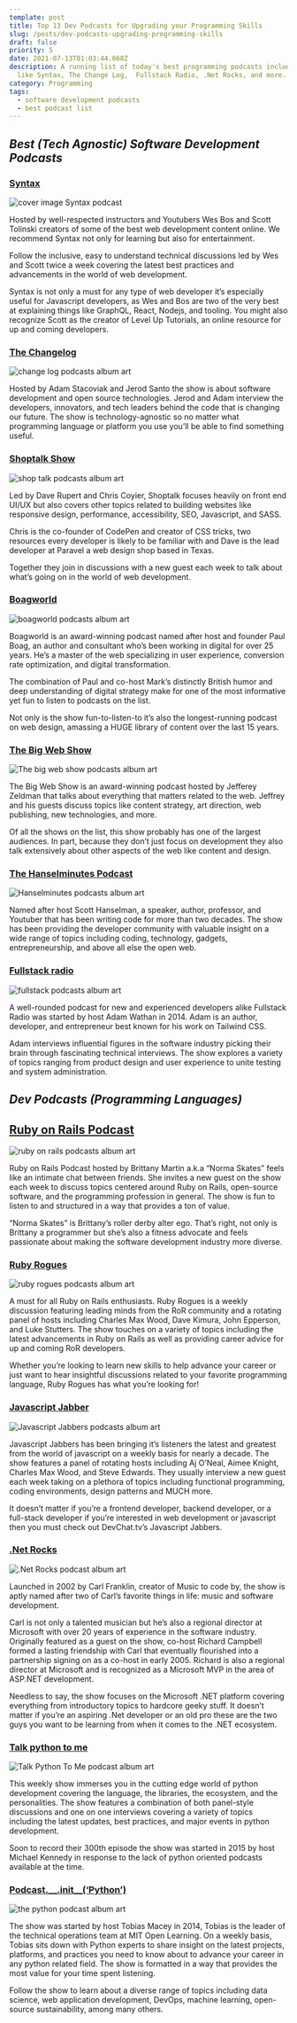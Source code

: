 ```yaml
---
template: post
title: Top 13 Dev Podcasts for Upgrading your Programming Skills
slug: /posts/dev-podcasts-upgrading-programming-skills
draft: false
priority: 5
date: 2021-07-13T01:03:44.668Z
description: A running list of today's best programming podcasts including names
  like Syntax, The Change Log,  Fullstack Radio, .Net Rocks, and more.
category: Programming
tags:
  - software development podcasts
  - best podcast list
---
```

## *Best (Tech Agnostic) Software Development Podcasts*

### [Syntax](https://syntax.fm/)

![cover image Syntax podcast](https://www.bluecoding.com/storage/app/media/uploaded-files/syntax-podcast-for-developers.jpg "tech podcast Syntax")

Hosted by well-respected instructors and Youtubers Wes Bos and Scott Tolinski creators of some of the best web development content online. We recommend Syntax not only for learning but also for entertainment.

Follow the inclusive, easy to understand technical discussions led by Wes and Scott twice a week covering the latest best practices and advancements in the world of web development.

Syntax is not only a must for any type of web developer it’s especially useful for Javascript developers, as Wes and Bos are two of the very best at explaining things like GraphQL, React, Nodejs, and tooling. You might also recognize Scott as the creator of Level Up Tutorials, an online resource for up and coming developers.

### [The Changelog](https://changelog.com/podcast)

![change log podcasts album art](https://www.bluecoding.com/storage/app/media/uploaded-files/change-log-podcast.jpg "change log podcast album art")

Hosted by Adam Stacoviak and Jerod Santo the show is about software development and open source technologies. Jerod and Adam interview the developers, innovators, and tech leaders behind the code that is changing our future. The show is technology-agnostic so no matter what programming language or platform you use you’ll be able to find something useful.

### [Shoptalk Show](https://shoptalkshow.com/)

![shop talk podcasts album art](https://www.bluecoding.com/storage/app/media/uploaded-files/shop-talk-podcast.jpg "shop talk podcast album art")

Led by Dave Rupert and Chris Coyier, Shoptalk focuses heavily on front end UI/UX but also covers other topics related to building websites like responsive design, performance, accessibility, SEO, Javascript, and SASS.

Chris is the co-founder of CodePen and creator of CSS tricks, two resources every developer is likely to be familiar with and Dave is the lead developer at Paravel a web design shop based in Texas.

Together they join in discussions with a new guest each week to talk about what’s going on in the world of web development.

### [Boagworld](https://boagworld.com/show/)

![boagworld podcasts album art](https://www.bluecoding.com/storage/app/media/uploaded-files/boagworld-podcast.jpg "boagworld podcast album art")

Boagworld is an award-winning podcast named after host and founder Paul Boag, an author and consultant who’s been working in digital for over 25 years. He’s a master of the web specializing in user experience, conversion rate optimization, and digital transformation.

The combination of Paul and co-host Mark’s distinctly British humor and deep understanding of digital strategy make for one of the most informative yet fun to listen to podcasts on the list.

Not only is the show fun-to-listen-to it’s also the longest-running podcast on web design, amassing a HUGE library of content over the last 15 years.

### [The Big Web Show](https://5by5.tv/bigwebshow)

![The big web show podcasts album art](https://www.bluecoding.com/storage/app/media/uploaded-files/the-big-web-show-podcast.jpg "the big web show podcast album art")

The Big Web Show is an award-winning podcast hosted by Jefferey Zeldman that talks about everything that matters related to the web. Jeffrey and his guests discuss topics like content strategy, art direction, web publishing, new technologies, and more.

Of all the shows on the list, this show probably has one of the largest audiences. In part, because they don’t just focus on development they also talk extensively about other aspects of the web like content and design.

### [The Hanselminutes Podcast](https://www.hanselminutes.com/)

![Hanselminutes podcasts album art](https://www.bluecoding.com/storage/app/media/uploaded-files/the-hanselminutes-podcast.jpg "Hanselminutes podcast album art")

Named after host Scott Hanselman, a speaker, author, professor, and Youtuber that has been writing code for more than two decades. The show has been providing the developer community with valuable insight on a wide range of topics including coding, technology, gadgets, entrepreneurship, and above all else the open web.

### [Fullstack radio](https://fullstackradio.com/)

![fullstack podcasts album art](https://www.bluecoding.com/storage/app/media/uploaded-files/full-stack-radio-podcast.jpg "fullstack podcast album art")

A well-rounded podcast for new and experienced developers alike Fullstack Radio was started by host Adam Wathan in 2014. Adam is an author, developer, and entrepreneur best known for his work on Tailwind CSS.

Adam interviews influential figures in the software industry picking their brain through fascinating technical interviews. The show explores a variety of topics ranging from product design and user experience to unite testing and system administration.

## *Dev Podcasts (Programming Languages)*

## [Ruby on Rails Podcast](https://5by5.tv/rubyonrails)

![ruby on rails podcasts album art](https://www.bluecoding.com/storage/app/media/uploaded-files/ruby-on-rails-podcast.jpg "ruby on rails podcast album art")

Ruby on Rails Podcast hosted by Brittany Martin a.k.a “Norma Skates” feels like an intimate chat between friends. She invites a new guest on the show each week to discuss topics centered around Ruby on Rails, open-source software, and the programming profession in general. The show is fun to listen to and structured in a way that provides a ton of value.

“Norma Skates” is Brittany’s roller derby alter ego. That’s right, not only is Brittany a programmer but she’s also a fitness advocate and feels passionate about making the software development industry more diverse.

### [Ruby Rogues](https://devchat.tv/podcasts/ruby-rogues/)

![ruby rogues podcasts album art](https://www.bluecoding.com/storage/app/media/uploaded-files/ruby-rogues-dev-podcast.jpg "ruby rogues podcast album art")

A must for all Ruby on Rails enthusiasts. Ruby Rogues is a weekly discussion featuring leading minds from the RoR community and a rotating panel of hosts including Charles Max Wood, Dave Kimura, John Epperson, and Luke Stutters. The show touches on a variety of topics including the latest advancements in Ruby on Rails as well as providing career advice for up and coming RoR developers.

Whether you’re looking to learn new skills to help advance your career or just want to hear insightful discussions related to your favorite programming language, Ruby Rogues has what you’re looking for!

### [Javascript Jabber](https://devchat.tv/podcasts/js-jabber/)

![Javascript Jabbers podcasts album art](https://www.bluecoding.com/storage/app/media/uploaded-files/javascript-jabbers-podcast.jpg "Javascript Jabbers podcast album art")

Javascript Jabbers has been bringing it’s listeners the latest and greatest from the world of javascript on a weekly basis for nearly a decade. The show features a panel of rotating hosts including Aj O’Neal, Aimee Knight, Charles Max Wood, and Steve Edwards. They usually interview a new guest each week taking on a plethora of topics including functional programming, coding environments, design patterns and MUCH more.

It doesn’t matter if you’re a frontend developer, backend developer, or a full-stack developer if you’re interested in web development or javascript then you must check out DevChat.tv’s Javascript Jabbers.

### [.Net Rocks](https://dotnetrocks.com/)

![.Net Rocks podcast album art](https://www.bluecoding.com/storage/app/media/uploaded-files/.net-podcast.jpg ".Net Rocks podcas album art")

Launched in 2002 by Carl Franklin, creator of Music to code by, the show is aptly named after two of Carl’s favorite things in life: music and software development.

Carl is not only a talented musician but he’s also a regional director at Microsoft with over 20 years of experience in the software industry. Originally featured as a guest on the show, co-host Richard Campbell formed a lasting friendship with Carl that eventually flourished into a partnership signing on as a co-host in early 2005. Richard is also a regional director at Microsoft and is recognized as a Microsoft MVP in the area of ASP.NET development.

Needless to say, the show focuses on the Microsoft .NET platform covering everything from introductory topics to hardcore geeky stuff. It doesn’t matter if you’re an aspiring .Net developer or an old pro these are the two guys you want to be learning from when it comes to the .NET ecosystem.

### [Talk python to me](https://talkpython.fm/)

![Talk Python To Me podcast album art](https://www.bluecoding.com/storage/app/media/uploaded-files/talk-python-to-me-podcast.jpg "Talk python to me podcast album art")

This weekly show immerses you in the cutting edge world of python development covering the language, the libraries, the ecosystem, and the personalities. The show features a combination of both panel-style discussions and one on one interviews covering a variety of topics including the latest updates, best practices, and major events in python development.

Soon to record their 300th episode the show was started in 2015 by host Michael Kennedy in response to the lack of python oriented podcasts available at the time.

### [Podcast.\_\_.init\_\_(‘Python’)](https://www.pythonpodcast.com/)

![the python podcast album art](https://www.bluecoding.com/storage/app/media/uploaded-files/the-python-podcast.jpg "the python podcast album art")

The show was started by host Tobias Macey in 2014, Tobias is the leader of the technical operations team at MIT Open Learning. On a weekly basis, Tobias sits down with Python experts to share insight on the latest projects, platforms, and practices you need to know about to advance your career in any python related field. The show is formatted in a way that provides the most value for your time spent listening.

Follow the show to learn about a diverse range of topics including data science, web application development, DevOps, machine learning, open-source sustainability, among many others.